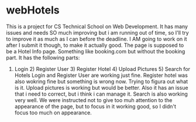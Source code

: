 # webHotels
This is a project for CS Technical School on Web Development.
It has many issues and needs SO much improving but i am running out of time,
so I'll try to improve it as much as I can before the deadline.
I AM going to work on it after I submit it though, to make it actually good.
The page is supposed to be a Hotel Info page. Something like booking.com but without the booking part.
It has the following parts: 
1) Login 2) Register User 3) Register Hotel 4) Upload Pictures 5) Search for Hotels 
Login and Register User are working just fine. Register hotel was also wokring fine but something is wrong now.
Trying to figura out what is it. Upload pictures is working but would be better. Also it has an issue that i need to correct,
but i think i can manage it. Search is also working very well.
We were instructed not to give too muh attention to the appearance of the page, but to focus in it working good,
so I didn't focus too much on appearance. 
